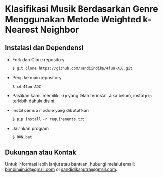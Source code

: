 # Klasifikasi Musik Berdasarkan Genre Menggunakan Metode Weighted k-Nearest Neighbor


## Instalasi dan Dependensi

  - Fork dan Clone repository
    ```
    $ git clone https://github.com/sandiindika/4fun-ADC.git
    ```
  
  - Pergi ke main repository
    ```
    $ cd 4fun-ADC
    ```

  - Pastikan kamu memiliki `pip` yang telah  terinstal. Jika belum, instal `pip` terlebih dahulu [disini](https://pip.pypa.io/en/stable/installation/).

  - Instal semua module yang dibutuhkan
    ```
    $ pip install -r requirements.txt
    ```

  - Jalankan program
    ```
    $ RUN.bat
    ```


## Dukungan atau Kontak

Untuk informasi lebih lanjut atau bantuan, hubungi melalui email: bimbingin.id@gmail.com or sandidikaputra@gmail.com.
